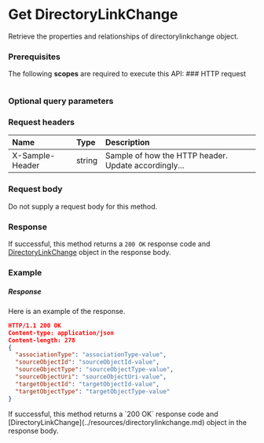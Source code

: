 # Get DirectoryLinkChange

Retrieve the properties and relationships of directorylinkchange object.
### Prerequisites
The following **scopes** are required to execute this API: ### HTTP request
<!-- { "blockType": "ignored" } -->
```http

```
### Optional query parameters

### Request headers
| Name       | Type | Description|
|:-----------|:------|:----------|
| X-Sample-Header  | string  | Sample of how the HTTP header. Update accordingly...|

### Request body
Do not supply a request body for this method.
### Response
If successful, this method returns a `200 OK` response code and [DirectoryLinkChange](../resources/directorylinkchange.md) object in the response body.
### Example
##### Response
Here is an example of the response.
<!-- {
  "blockType": "response",
  "truncated": false,
  "@odata.type": "directorylinkchange"
} -->
```json
HTTP/1.1 200 OK
Content-type: application/json
Content-length: 278
{
  "associationType": "associationType-value",
  "sourceObjectId": "sourceObjectId-value",
  "sourceObjectType": "sourceObjectType-value",
  "sourceObjectUri": "sourceObjectUri-value",
  "targetObjectId": "targetObjectId-value",
  "targetObjectType": "targetObjectType-value"
}
```

<!-- uuid: 88361b1b-e062-4beb-bb29-eec72c2678fb
2015-10-14 23:39:30 UTC -->
<!-- {
  "type": "#page.annotation",
  "description": "Get DirectoryLinkChange",
  "keywords": "",
  "section": "documentation",
  "tocPath": ""
}-->If successful, this method returns a `200 OK` response code and [DirectoryLinkChange](../resources/directorylinkchange.md) object in the response body.
